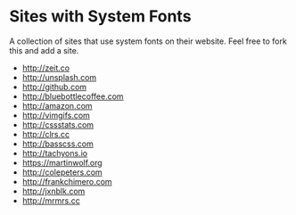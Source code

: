 # Sites with System Fonts

A collection of sites that use system fonts on their website. Feel free
to fork this and add a site.

* http://zeit.co
* http://unsplash.com
* http://github.com
* http://bluebottlecoffee.com
* http://amazon.com
* http://vimgifs.com
* http://cssstats.com
* http://clrs.cc
* http://basscss.com
* http://tachyons.io
* https://martinwolf.org
* http://colepeters.com
* http://frankchimero.com
* http://jxnblk.com
* http://mrmrs.cc
